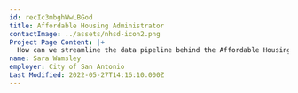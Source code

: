 ```yaml
---
id: recIc3mbghWwLBGod
title: Affordable Housing Administrator
contactImage: ../assets/nhsd-icon2.png
Project Page Content: |+
  How can we streamline the data pipeline behind the Affordable Housing dashboard?
name: Sara Wamsley
employer: City of San Antonio
Last Modified: 2022-05-27T14:16:10.000Z
---
```

